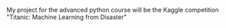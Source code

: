 My project for the advanced python course will be the Kaggle competition "Titanic: Machine Learning from Disaster"
